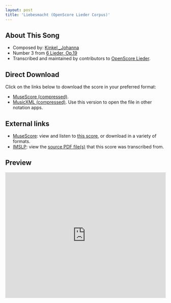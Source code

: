 ```yaml
---
layout: post
title: 'Liebesmacht (OpenScore Lieder Corpus)'
---
```


## About This Song

- Composed by: [Kinkel,_Johanna](https://fourscoreandmore.org/openscore/lieder/Kinkel,_Johanna)
- Number 3 from [6 Lieder, Op.19](https://fourscoreandmore.org/openscore/lieder/Kinkel,_Johanna/6_Lieder,_Op.19)
- Transcribed and maintained by contributors to [OpenScore Lieder].

[OpenScore Lieder]: https://musescore.com/openscore-lieder-corpus

## Direct Download

Click on the links below to download the score in your preferred format:
- [MuseScore (compressed)](https://github.com/openscore/lieder/blob/main/scores/Kinkel,_Johanna/6_Lieder,_Op.19/3_Liebesmacht/lc5988388.mscz?raw=true).
- [MusicXML (compressed)](https://github.com/openscore/lieder/blob/main/scores/Kinkel,_Johanna/6_Lieder,_Op.19/3_Liebesmacht/lc5988388.mxl?raw=true). Use this version to open the file in other notation apps.

## External links

- [MuseScore]: view and listen to [this score][MuseScore], or download in a variety of formats.
- [IMSLP]: view the [source PDF file(s)][IMSLP] that this score was transcribed from.

[MuseScore]: https://musescore.com/score/5988388
[IMSLP]: https://imslp.org/wiki/Special:ReverseLookup/171873

## Preview

<iframe width="100%" height="394" src="https://musescore.com/openscore-lieder-corpus/scores/5988388/embed" frameborder="0" allowfullscreen allow="autoplay; fullscreen"></iframe>
